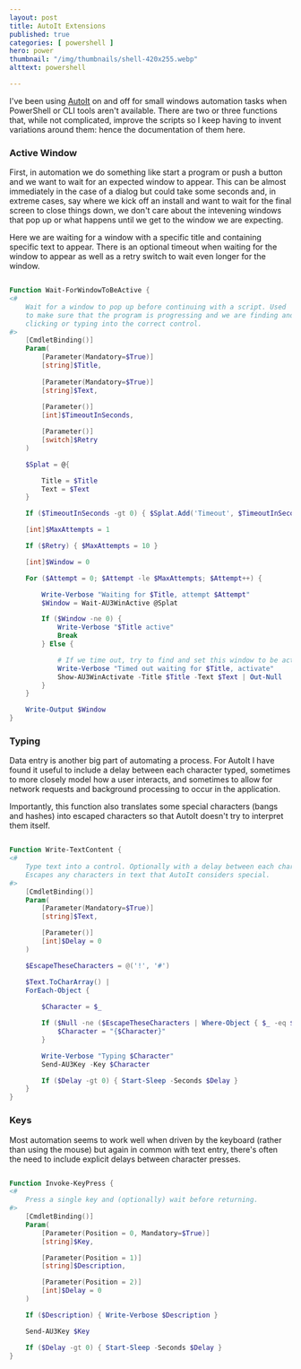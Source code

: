 ```yaml
---
layout: post
title: AutoIt Extensions
published: true 
categories: [ powershell ]
hero: power
thumbnail: "/img/thumbnails/shell-420x255.webp"
alttext: powershell

---
```


I've been using <a href="https://www.autoitscript.com/site/">AutoIt</a> on and off for small windows automation tasks 
when PowerShell or CLI tools aren't available. There are two or three functions that, while not complicated, improve the 
scripts so I keep having to invent variations around them: hence the documentation of them here.


### Active Window

First, in automation we do something like start a program or push a button and we want to wait for an expected window 
to appear. This can be almost immediately in the case of a dialog but could take some seconds and, in extreme cases, 
say where we kick off an install and want to wait for the final screen to close things down, we don't care about the 
intevening windows that pop up or what happens until we get to the window we are expecting. 

Here we are waiting for a window with a specific title and containing specific text to appear. There is an optional timeout
when waiting for the window to appear as well as a retry switch to wait even longer for the window.

```powershell

Function Wait-ForWindowToBeActive {
<#  
    Wait for a window to pop up before continuing with a script. Used 
    to make sure that the program is progressing and we are finding and 
    clicking or typing into the correct control.
#>
	[CmdletBinding()]
	Param(
		[Parameter(Mandatory=$True)]
		[string]$Title, 
		
		[Parameter(Mandatory=$True)]
		[string]$Text, 
		
		[Parameter()]
		[int]$TimeoutInSeconds, 

		[Parameter()]
		[switch]$Retry
	)

	$Splat = @{

		Title = $Title
		Text = $Text
	}

	If ($TimeoutInSeconds -gt 0) { $Splat.Add('Timeout', $TimeoutInSeconds) }

	[int]$MaxAttempts = 1

	If ($Retry) { $MaxAttempts = 10 }

	[int]$Window = 0

	For ($Attempt = 0; $Attempt -le $MaxAttempts; $Attempt++) {

		Write-Verbose "Waiting for $Title, attempt $Attempt"
		$Window = Wait-AU3WinActive @Splat

		If ($Window -ne 0) {
			Write-Verbose "$Title active"
			Break
		} Else {

			# If we time out, try to find and set this window to be active.
			Write-Verbose "Timed out waiting for $Title, activate"
			Show-AU3WinActivate -Title $Title -Text $Text | Out-Null
		}
	} 

	Write-Output $Window
}

```

### Typing 

Data entry is another big part of automating a process. For AutoIt I have found it useful to 
include a delay between each character typed, sometimes to more closely model how a user interacts, 
and sometimes to allow for network requests and background processing to occur in the application. 

Importantly, this function also translates some special characters (bangs and hashes) into escaped characters
so that AutoIt doesn't try to interpret them itself.

```powershell

Function Write-TextContent {
<#
    Type text into a control. Optionally with a delay between each character typed.
    Escapes any characters in text that AutoIt considers special.
#>    
	[CmdletBinding()]
	Param(
		[Parameter(Mandatory=$True)]
		[string]$Text,

		[Parameter()]
		[int]$Delay = 0
	)

    $EscapeTheseCharacters = @('!', '#')

	$Text.ToCharArray() | 
	ForEach-Object { 
		
		$Character = $_	

        If ($Null -ne ($EscapeTheseCharacters | Where-Object { $_ -eq $Character})) {
			$Character = "{$Character}"
		}

		Write-Verbose "Typing $Character"
		Send-AU3Key -Key $Character

		If ($Delay -gt 0) { Start-Sleep -Seconds $Delay }
	}
}

```

### Keys

Most automation seems to work well when driven by the keyboard (rather than using the mouse) but again in 
common with text entry, there's often the need to include explicit delays between character presses.

```powershell

Function Invoke-KeyPress {
<#
    Press a single key and (optionally) wait before returning.
#>
	[CmdletBinding()]
	Param(
		[Parameter(Position = 0, Mandatory=$True)]
		[string]$Key,

		[Parameter(Position = 1)]
		[string]$Description,

		[Parameter(Position = 2)]
		[int]$Delay = 0
	)

	If ($Description) { Write-Verbose $Description }

	Send-AU3Key $Key

	If ($Delay -gt 0) { Start-Sleep -Seconds $Delay }
}

```

